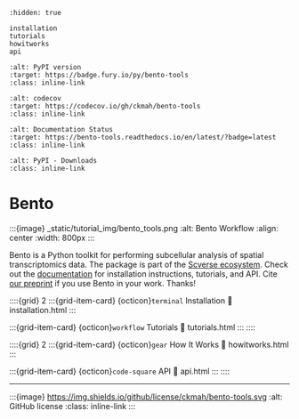 ```{toctree}
:hidden: true
   
installation
tutorials
howitworks
api
```

```{image} https://badge.fury.io/py/bento-tools.svg
:alt: PyPI version
:target: https://badge.fury.io/py/bento-tools
:class: inline-link
```

```{image} https://codecov.io/gh/ckmah/bento-tools/branch/master/graph/badge.svg?token=XVHDKNDCDT
:alt: codecov
:target: https://codecov.io/gh/ckmah/bento-tools
:class: inline-link
```

```{image} https://readthedocs.org/projects/bento-tools/badge/?version=latest
:alt: Documentation Status
:target: https://bento-tools.readthedocs.io/en/latest/?badge=latest
:class: inline-link
```

```{image} https://img.shields.io/pypi/dm/bento-tools
:alt: PyPI - Downloads
:class: inline-link
```


# Bento
:::{image} _static/tutorial_img/bento_tools.png
:alt: Bento Workflow
:align: center
:width: 800px
:::

Bento is a Python toolkit for performing subcellular analysis of spatial transcriptomics data. The package is part of the [Scverse ecosystem](https://scverse.org/packages/#ecosystem). Check out the [documentation](https://bento-tools.readthedocs.io/en/latest/) for installation instructions, tutorials, and API. Cite [our preprint](https://doi.org/10.1101/2022.06.10.495510) if you use Bento in your work. Thanks!


::::{grid} 2
:::{grid-item-card} {octicon}`terminal` Installation
:link: installation.html
:::

:::{grid-item-card} {octicon}`workflow` Tutorials
:link: tutorials.html
:::
::::

::::{grid} 2
:::{grid-item-card} {octicon}`gear` How It Works
:link: howitworks.html
:::

:::{grid-item-card} {octicon}`code-square` API
:link: api.html
:::
::::

---
:::{image} https://img.shields.io/github/license/ckmah/bento-tools.svg
:alt: GitHub license
:class: inline-link
:::
